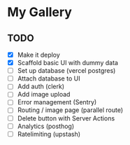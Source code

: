 # My Gallery
## TODO
- [x] Make it deploy
- [x] Scaffold basic UI with dummy data
- [ ] Set up database (vercel postgres)
- [ ] Attach database to UI
- [ ] Add auth (clerk)
- [ ] Add image upload
- [ ] Error management (Sentry)
- [ ] Routing / image page (parallel route)
- [ ] Delete button with Server Actions
- [ ] Analytics (posthog)
- [ ] Ratelimiting (upstash)